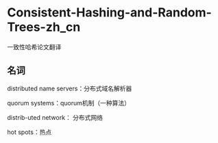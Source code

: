 # Consistent-Hashing-and-Random-Trees-zh_cn

一致性哈希论文翻译

## 名词
distributed name
servers：分布式域名解析器

quorum systems：quorum机制（一种算法）

distrib-uted network： 分布式网络

hot spots：热点